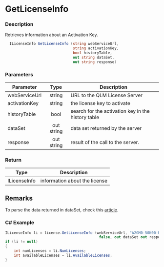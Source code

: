 # GetLicenseInfo

### Description

Retrieves information about an Activation Key.

```csharp
  ILicenseInfo GetLicenseInfo (string webServiceUrl, 
                               string activationKey, 
                               bool historyTable, 
                               out string dataSet, 
                               out string response)
```

### Parameters

| Parameter     |    Type    | Description                                        |
| ------------- | :--------: | -------------------------------------------------- |
| webServiceUrl |   string   | URL to the QLM License Server                      |
| activationKey |   string   | the license key to activate                        |
| historyTable  |    bool    | search for the activation key in the history table |
| dataSet       | out string | data set returned by the server                    |
| response      | out string | result of the call to the server.                  |

### Return

| Type         | Description                   |
| ------------ | ----------------------------- |
| ILicenseInfo | information about the license |

## Remarks

To parse the data returned in dataSet, check this [article](https://support.soraco.co/hc/en-us/articles/200704985-How-to-parse-data-returned-by-GetDataSet-or-GetDataSetEx-).

### C# Example

```c#
ILicenseInfo li = license.GetLicenseInfo (webServiceUrl, "A2GM0-50K00-PYU3F-784HH-1U1V5T", 
                                           false, out dataSet out response);
if (li != null)
{
    int numLicenses = li.NumLicenses;
    int availableLicenses = li.AvailableLicenses;
}
```
